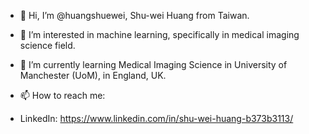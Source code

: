 - 👋 Hi, I’m @huangshuewei, Shu-wei Huang from Taiwan.
- 👀 I’m interested in machine learning, specifically in medical imaging science field.
- 🌱 I’m currently learning Medical Imaging Science in University of Manchester (UoM), in England, UK.

- 📫 How to reach me:
- LinkedIn: https://www.linkedin.com/in/shu-wei-huang-b373b3113/
